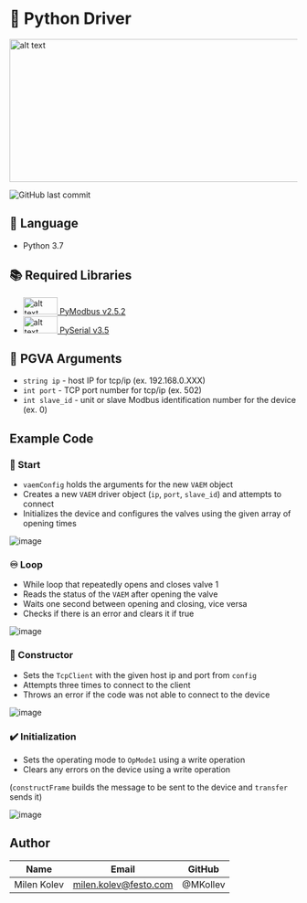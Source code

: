 # 🐍 Python Driver
<img src="https://www.python.org/static/community_logos/python-logo-master-v3-TM-flattened.png" alt="alt text" width="600" height="250">

![GitHub last commit](https://img.shields.io/github/last-commit/jhynes94/vaem)

## 💬 Language
* Python 3.7

## 📚 Required Libraries
* <img src="http://domoticx.com/wp-content/uploads/2017/09/modbus-logo-300x96.png" alt="alt text" width="60" height="30">[ PyModbus v2.5.2](http://riptideio.github.io/pymodbus/)
* <img src="https://pythonhosted.org/pyserial/_static/pyserial.png" alt="alt text" width="60" height="30">[ PySerial v3.5](https://pythonhosted.org/pyserial/)

## 📜 PGVA Arguments
* ```string ip``` - host IP for tcp/ip (ex. 192.168.0.XXX)
* ```int port``` - TCP port number for tcp/ip (ex. 502)
* ```int slave_id``` - unit or slave Modbus identification number for the device (ex. 0)

## Example Code
### 🚀 Start
* ```vaemConfig``` holds the arguments for the new ```VAEM``` object
* Creates a new ```VAEM``` driver object (```ip```, ```port```, ```slave_id```) and attempts to connect
* Initializes the device and configures the valves using the given array of opening times

 ![image](https://user-images.githubusercontent.com/71296226/135302227-2082d959-7de2-4e2c-a6f4-445fbf3f5735.png)

### ♾️ Loop
* While loop that repeatedly opens and closes valve 1
* Reads the status of the ```VAEM``` after opening the valve
* Waits one second between opening and closing, vice versa
* Checks if there is an error and clears it if true

![image](https://user-images.githubusercontent.com/71296226/135303149-dec628d6-3553-4b4d-8874-b1a7738d20ff.png)

### 🚧 Constructor
* Sets the ```TcpClient``` with the given host ip and port from ```config```
* Attempts three times to connect to the client
* Throws an error if the code was not able to connect to the device

![image](https://user-images.githubusercontent.com/71296226/135303620-42ddb615-ba3f-4cf3-ac42-1c1cdb01bf47.png)

### ✔️ Initialization
* Sets the operating mode to ```OpMode1``` using a write operation
* Clears any errors on the device using a write operation

(```constructFrame``` builds the message to be sent to the device and ```transfer``` sends it)

![image](https://user-images.githubusercontent.com/71296226/135303699-c066e66c-01a1-43dc-a231-89893b727951.png)

## Author
|Name          | Email                     | GitHub         |
| ------------ | ------------------------- | -------------- |
| Milen Kolev  | milen.kolev@festo.com     | @MKollev       |

